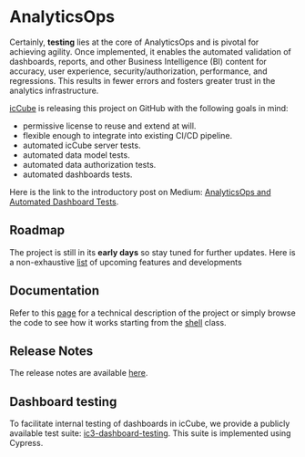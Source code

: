 # AnalyticsOps

Certainly, **testing** lies at the core of AnalyticsOps and is pivotal for achieving agility. Once implemented,
it enables the automated validation of dashboards, reports, and other Business Intelligence (BI) content
for accuracy, user experience, security/authorization, performance, and regressions. This results in fewer
errors and fosters greater trust in the analytics infrastructure.

[icCube](https://www.iccube.com) is releasing this project on GitHub with the following goals in mind:

- permissive license to reuse and extend at will.
- flexible enough to integrate into existing CI/CD pipeline.
- automated icCube server tests.
- automated data model tests.
- automated data authorization tests.
- automated dashboards tests.

Here is the link to the introductory post on
Medium: [AnalyticsOps and Automated Dashboard Tests](https://medium.com/@marc.polizzi/analyticsops-and-automated-dashboard-tests-535e2ab83ead).

## Roadmap

The project is still in its **early days** so stay tuned for further updates.
Here is a non-exhaustive [list](./ROADMAP.md) of upcoming features and developments

## Documentation

Refer to this [page](./etc/doc/en/README.md) for a technical description of the project or simply
browse the code to see how it works starting from the [shell](./src/main/java/ic3/analyticsops/shell/AOShell.java)
class.

## Release Notes

The release notes are available [here](./RELEASE_NOTES.md).

## Dashboard testing

To facilitate internal testing of dashboards in icCube, we provide a publicly available test suite: [ic3-dashboard-testing](https://github.com/ic3-software/ic3-dashboard-testing). This suite is implemented using Cypress.
